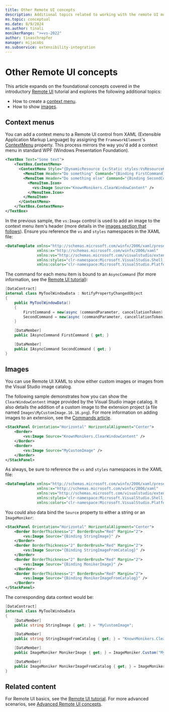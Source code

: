 ```yaml
---
title: Other Remote UI concepts
description: Additional topics related to working with the remote UI model.
ms.topic: conceptual
ms.date: 8/9/2024
ms.author: tinali
monikerRange: ">=vs-2022"
author: tinaschrepfer
manager: mijacobs
ms.subservice: extensibility-integration
---
```


# Other Remote UI concepts

This article expands on the foundational concepts covered in the introductory [Remote UI](remote-ui.md) tutorial and explores the following additional topics:

- How to create a [context menu](#context-menus).
- How to show [images](#images).

## Context menus

You can add a context menu to a Remote UI control from XAML (Extensible Application Markup Language) by assigning the `FrameworkElement`'s [ContextMenu](/dotnet/api/system.windows.frameworkelement.contextmenu) property. This process mirrors the way you'd add a context menu in standard WPF (Windows Presentation Foundation).

```xml
<TextBox Text="Some text">
    <TextBox.ContextMenu>
      <ContextMenu Style="{DynamicResource {x:Static styles:VsResourceKeys.ContextMenuStyleKey}}">
        <MenuItem Header="Do something" Command="{Binding FirstCommand}" />
        <MenuItem Header="Do something else" Command="{Binding SecondCommand}">
          <MenuItem.Icon>
            <vs:Image Source="KnownMonikers.ClearWindowContent" />
          </MenuItem.Icon>
        </MenuItem>
      </ContextMenu>
    </TextBox.ContextMenu>
</TextBox>
```

In the previous sample, the `vs:Image` control is used to add an image to the context menu item's header (more details in the [images section that follows](#images)). Ensure you reference the `vs` and `styles` namespaces in the XAML file:

```xml
<DataTemplate xmlns="http://schemas.microsoft.com/winfx/2006/xaml/presentation"
              xmlns:x="http://schemas.microsoft.com/winfx/2006/xaml"
              xmlns:vs="http://schemas.microsoft.com/visualstudio/extensibility/2022/xaml"
              xmlns:styles="clr-namespace:Microsoft.VisualStudio.Shell;assembly=Microsoft.VisualStudio.Shell.15.0"
              xmlns:colors="clr-namespace:Microsoft.VisualStudio.PlatformUI;assembly=Microsoft.VisualStudio.Shell.15.0">
```

The command for each menu item is bound to an `AsyncCommand` (for more information, see the [Remote UI tutorial](remote-ui.md)):

```cs
[DataContract]
internal class MyToolWindowData : NotifyPropertyChangedObject
{
    public MyToolWindowData()
    {
        FirstCommand = new(async (commandParameter, cancellationToken) => ...);
        SecondCommand = new(async (commandParameter, cancellationToken) => ...);
    }

    [DataMember]
    public IAsyncCommand FirstCommand { get; }

    [DataMember]
    public IAsyncCommand SecondCommand { get; }
}
```

## Images

You can use Remote UI XAML to show either custom images or images from the Visual Studio image catalog.

The following sample demonstrates how you can show the `ClearWindowContent` image provided by the Visual Studio image catalog. It also details the addition of a custom image to the extension project (a file named `Images\MyCustomImage.16.16.png`). For more information on adding images to an extension, see the [Commands article](../command/command.md#add-an-icon-to-a-command).

```xml
<StackPanel Orientation="Horizontal" HorizontalAlignment="Center">
    <Border>
        <vs:Image Source="KnownMonikers.ClearWindowContent" />
    </Border>
    <Border>
        <vs:Image Source="MyCustomImage" />
    </Border>
</StackPanel>
```

As always, be sure to reference the `vs` and `styles` namespaces in the XAML file:

```xml
<DataTemplate xmlns="http://schemas.microsoft.com/winfx/2006/xaml/presentation"
              xmlns:x="http://schemas.microsoft.com/winfx/2006/xaml"
              xmlns:vs="http://schemas.microsoft.com/visualstudio/extensibility/2022/xaml"
              xmlns:styles="clr-namespace:Microsoft.VisualStudio.Shell;assembly=Microsoft.VisualStudio.Shell.15.0"
              xmlns:colors="clr-namespace:Microsoft.VisualStudio.PlatformUI;assembly=Microsoft.VisualStudio.Shell.15.0">
```

You could also data bind the `Source` property to either a string or an `ImageMoniker`:

```xml
<StackPanel Orientation="Horizontal" HorizontalAlignment="Center">
    <Border BorderThickness="2" BorderBrush="Red" Margin="2">
        <vs:Image Source="{Binding StringImage}" />
    </Border>
    <Border BorderThickness="2" BorderBrush="Red" Margin="2">
        <vs:Image Source="{Binding StringImageFromCatalog}" />
    </Border>
    <Border BorderThickness="2" BorderBrush="Red" Margin="2">
        <vs:Image Source="{Binding MonikerImage}" />
    </Border>
    <Border BorderThickness="2" BorderBrush="Red" Margin="2">
        <vs:Image Source="{Binding MonikerImageFromCatalog}" />
    </Border>
</StackPanel>
```

The corresponding data context would be:

```cs
[DataContract]
internal class MyToolWindowData
{
    [DataMember]
    public string StringImage { get; } = "MyCustomImage";

    [DataMember]
    public string StringImageFromCatalog { get; } = "KnownMonikers.ClearWindowContent";

    [DataMember]
    public ImageMoniker MonikerImage { get; } = ImageMoniker.Custom("MyCustomImage");

    [DataMember]
    public ImageMoniker MonikerImageFromCatalog { get; } = ImageMoniker.KnownValues.ClearWindowContent;
}
```

## Related content

For Remote UI basics, see the [Remote UI tutorial](remote-ui.md). For more advanced scenarios, see [Advanced Remote UI concepts](advanced-remote-ui.md).
